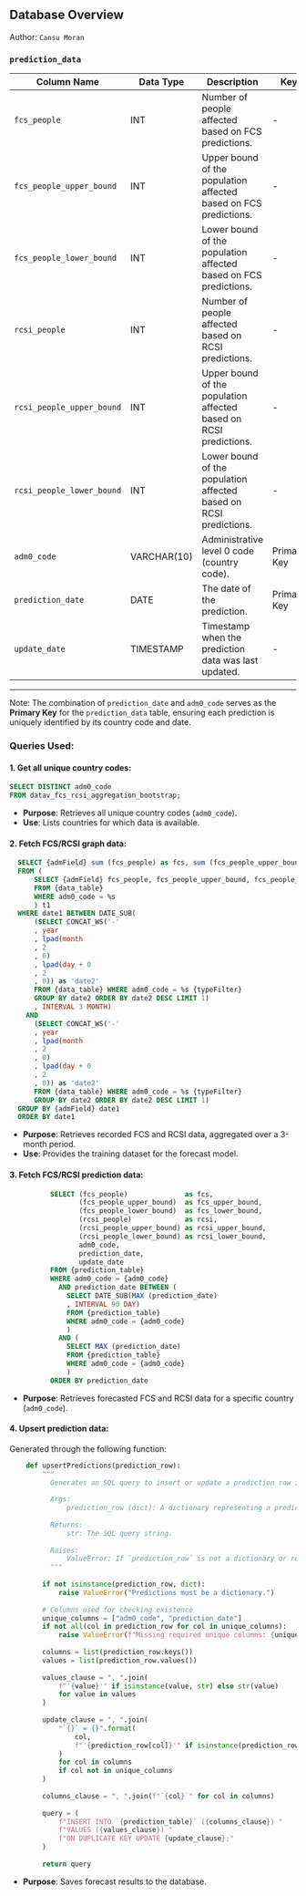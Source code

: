 ## Database Overview

Author: `Cansu Moran`

### **`prediction_data`**

| **Column Name**           | **Data Type** | **Description**                                                   | **Key**     |
|---------------------------|---------------|-------------------------------------------------------------------|-------------|
| `fcs_people`              | INT           | Number of people affected based on FCS predictions.               | -           |
| `fcs_people_upper_bound`  | INT           | Upper bound of the population affected based on FCS predictions.  | -           |
| `fcs_people_lower_bound`  | INT           | Lower bound of the population affected based on FCS predictions.  | -           |
| `rcsi_people`             | INT           | Number of people affected based on RCSI predictions.              | -           |
| `rcsi_people_upper_bound` | INT           | Upper bound of the population affected based on RCSI predictions. | -           |
| `rcsi_people_lower_bound` | INT           | Lower bound of the population affected based on RCSI predictions. | -           |
| `adm0_code`               | VARCHAR(10)   | Administrative level 0 code (country code).                       | Primary Key |
| `prediction_date`         | DATE          | The date of the prediction.                                       | Primary Key |
| `update_date`             | TIMESTAMP     | Timestamp when the prediction data was last updated.              | -           |

---

Note: The combination of `prediction_date` and `adm0_code` serves as the **Primary Key** for the `prediction_data` table, ensuring each prediction is uniquely identified by its country code and date.

### Queries Used:

#### 1. Get all unique country codes:

```sql
SELECT DISTINCT adm0_code
FROM datav_fcs_rcsi_aggregation_bootstrap;
```

- **Purpose**: Retrieves all unique country codes (`adm0_code`).
- **Use**: Lists countries for which data is available.

#### 2. Fetch FCS/RCSI graph data:

```sql
  SELECT {admField} sum (fcs_people) as fcs, sum (fcs_people_upper_bound) as fcs_upper_bound, sum (fcs_people_lower_bound) as fcs_lower_bound, sum (rcsi_people) as rcsi, sum (rcsi_people_upper_bound) as rcsi_upper_bound, sum (rcsi_people_lower_bound) as rcsi_lower_bound, date1 as 'x'
  FROM (
      SELECT {admField} fcs_people, fcs_people_upper_bound, fcs_people_lower_bound, rcsi_people, rcsi_people_upper_bound, rcsi_people_lower_bound, CONCAT_WS('-', year, lpad(month, 2, 0), lpad(day + 0, 2, 0)) as 'date1'
      FROM {data_table}
      WHERE adm0_code = %s
      ) t1
  WHERE date1 BETWEEN DATE_SUB(
      (SELECT CONCAT_WS('-'
      , year
      , lpad(month
      , 2
      , 0)
      , lpad(day + 0
      , 2
      , 0)) as 'date2'
      FROM {data_table} WHERE adm0_code = %s {typeFilter}
      GROUP BY date2 ORDER BY date2 DESC LIMIT 1)
      , INTERVAL 3 MONTH)
    AND
      (SELECT CONCAT_WS('-'
      , year
      , lpad(month
      , 2
      , 0)
      , lpad(day + 0
      , 2
      , 0)) as 'date2'
      FROM {data_table} WHERE adm0_code = %s {typeFilter}
      GROUP BY date2 ORDER BY date2 DESC LIMIT 1)
  GROUP BY {admField} date1
  ORDER BY date1
```

- **Purpose**: Retrieves recorded FCS and RCSI data, aggregated over a 3-month period.
- **Use**: Provides the training dataset for the forecast model.

#### 3. Fetch FCS/RCSI prediction data:

```sql
          SELECT (fcs_people)              as fcs,
                 (fcs_people_upper_bound)  as fcs_upper_bound,
                 (fcs_people_lower_bound)  as fcs_lower_bound,
                 (rcsi_people)             as rcsi,
                 (rcsi_people_upper_bound) as rcsi_upper_bound,
                 (rcsi_people_lower_bound) as rcsi_lower_bound,
                 adm0_code,
                 prediction_date,
                 update_date
          FROM {prediction_table}
          WHERE adm0_code = {adm0_code}
            AND prediction_date BETWEEN (
              SELECT DATE_SUB(MAX (prediction_date)
              , INTERVAL 90 DAY)
              FROM {prediction_table}
              WHERE adm0_code = {adm0_code}
              )
            AND (
              SELECT MAX (prediction_date)
              FROM {prediction_table}
              WHERE adm0_code = {adm0_code}
              )
          ORDER BY prediction_date
```

- **Purpose**: Retrieves forecasted FCS and RCSI data for a specific country (`adm0_code`).

#### 4. Upsert prediction data:

Generated through the following function:

```python
    def upsertPredictions(prediction_row):
        """
          Generates an SQL query to insert or update a prediction row in the database.
    
          Args:
              prediction_row (dict): A dictionary representing a prediction row, where keys are column names.
    
          Returns:
              str: The SQL query string.
    
          Raises:
              ValueError: If `prediction_row` is not a dictionary or required unique columns are missing.
          """
    
        if not isinstance(prediction_row, dict):
            raise ValueError("Predictions must be a dictionary.")
    
        # Columns used for checking existence
        unique_columns = ["adm0_code", "prediction_date"]
        if not all(col in prediction_row for col in unique_columns):
            raise ValueError(f"Missing required unique columns: {unique_columns}")
    
        columns = list(prediction_row.keys())
        values = list(prediction_row.values())
    
        values_clause = ", ".join(
            f"'{value}'" if isinstance(value, str) else str(value)
            for value in values
        )
    
        update_clause = ", ".join(
            "`{}` = {}".format(
                col,
                f"'{prediction_row[col]}'" if isinstance(prediction_row[col], str) else prediction_row[col]
            )
            for col in columns
            if col not in unique_columns
        )
    
        columns_clause = ", ".join(f"`{col}`" for col in columns)
    
        query = (
            f"INSERT INTO `{prediction_table}` ({columns_clause}) "
            f"VALUES ({values_clause}) "
            f"ON DUPLICATE KEY UPDATE {update_clause};"
        )
    
        return query
```

- **Purpose**: Saves forecast results to the database.

